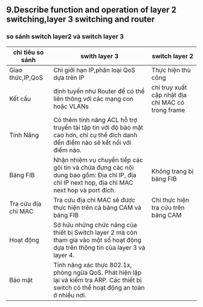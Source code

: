 ## 9.Describe function and operation of layer 2 switching,layer 3 switching and router 
### so sánh switch layer2 và switch layer 3
| chỉ tiêu so sánh | swith layer 3 | switch layer 2| 
|--------|--------------------|--------------------|
| Giao thức,IP,QoS |Chỉ giới hạn IP,phân loại QoS dựa trên IP | Thực hiện thủ công | 2 x 3 | 
|Kết cấu|  định tuyến như Router để có thể liên thông với các mạng con hoặc VLANs |chỉ truy xuất cập nhật địa chỉ MAC có trong frame | 
| Tính Năng|Có thêm tính năng ACL hỗ trợ truyền tải tập tin với độ bảo mật cao hơn, chỉ cụ thể đích danh đến điểm nào sẽ kết nối với điểm nào. |
| Bảng FIB|  Nhận nhiệm vụ chuyển tiếp các gói tin và chứa đựng các nội dung bao gồm: Địa chỉ IP, địa chỉ IP next hop, địa chỉ MAC next hop và port đích. |Không trang bị bảng FIB| 
| Tra cứu địa chỉ MAC| Tra cứu địa chỉ MAC sẽ được thực hiện trên cả bảng CAM và bảng FIB  |Chỉ thực hiện tra cứu trên bảng CAM| 
| Hoạt động| Sở hữu những chức năng của thiết bị Switch layer 2 mà còn tham gia vào một số hoạt động dựa trên thông tin của layer 3 và layer 4. || 
| Bảo mật |  Tính năng xác thực 802.1x, phòng ngừa QoS. Phát hiện lặp lại và kiểm tra ARP. Các thiết bị switch có thể hoạt động an toàn ở nhiều nơi.|| 
